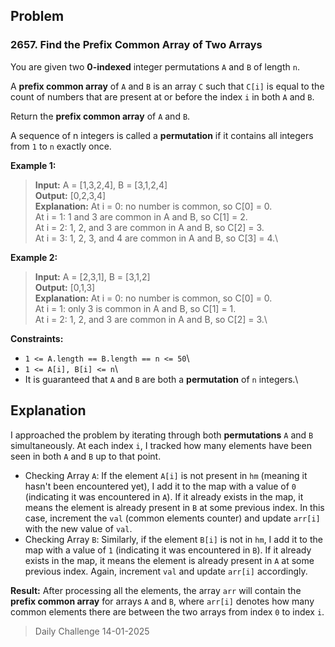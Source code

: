 ## Problem

### 2657. Find the Prefix Common Array of Two Arrays

You are given two **0-indexed** integer permutations `A` and `B` of length `n`.

A **prefix common array** of `A` and `B` is an array `C` such that `C[i]` is equal to the count of numbers that are present at or before the index `i` in both `A` and `B`.

Return the **prefix common array** of `A` and `B`.

A sequence of n integers is called a **permutation** if it contains all integers from `1` to `n` exactly once.

**Example 1:**

> **Input:** A = [1,3,2,4], B = [3,1,2,4]\
> **Output:** [0,2,3,4]\
> **Explanation:** At i = 0: no number is common, so C[0] = 0.\
> At i = 1: 1 and 3 are common in A and B, so C[1] = 2.\
> At i = 2: 1, 2, and 3 are common in A and B, so C[2] = 3.\
> At i = 3: 1, 2, 3, and 4 are common in A and B, so C[3] = 4.\

**Example 2:**

> **Input:** A = [2,3,1], B = [3,1,2]\
> **Output:** [0,1,3]\
> **Explanation:** At i = 0: no number is common, so C[0] = 0.\
> At i = 1: only 3 is common in A and B, so C[1] = 1.\
> At i = 2: 1, 2, and 3 are common in A and B, so C[2] = 3.\
 
**Constraints:**

* `1 <= A.length == B.length == n <= 50`\
* `1 <= A[i], B[i] <= n`\
* It is guaranteed that `A` and `B` are both a **permutation** of `n` integers.\

## Explanation

I approached the problem by iterating through both **permutations** `A` and `B` simultaneously. At each index `i`, I tracked how many elements have been seen in both `A` and `B` up to that point.

- Checking Array `A`:
    If the element `A[i]` is not present in `hm` (meaning it hasn't been encountered yet), I add it to the map with a value of `0` (indicating it was encountered in `A`).
    If it already exists in the map, it means the element is already present in `B` at some previous index. In this case, increment the `val` (common elements counter) and update `arr[i]` with the new value of `val`.
- Checking Array `B`:
    Similarly, if the element `B[i]` is not in `hm`, I add it to the map with a value of `1` (indicating it was encountered in `B`).
    If it already exists in the map, it means the element is already present in `A` at some previous index. Again, increment `val` and update `arr[i]` accordingly.

**Result:**
After processing all the elements, the array `arr` will contain the **prefix common array** for arrays `A` and `B`, where `arr[i]` denotes how many common elements there are between the two arrays from index `0` to index `i`.

> Daily Challenge 14-01-2025